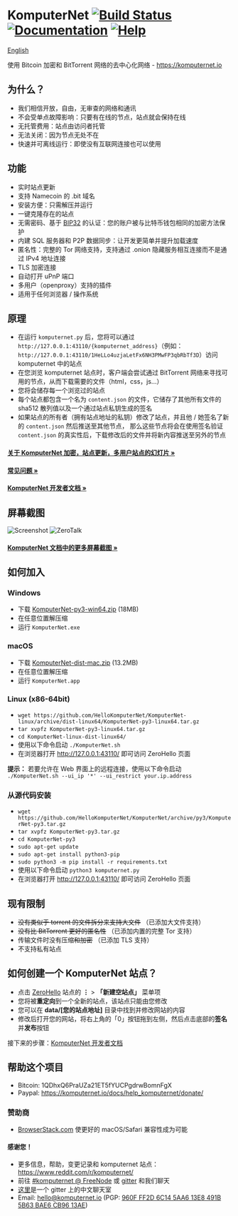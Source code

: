 # KomputerNet [![Build Status](https://travis-ci.org/HelloKomputerNet/KomputerNet.svg?branch=py3)](https://travis-ci.org/HelloKomputerNet/KomputerNet) [![Documentation](https://img.shields.io/badge/docs-faq-brightgreen.svg)](https://komputernet.io/docs/faq/) [![Help](https://img.shields.io/badge/keep_this_project_alive-donate-yellow.svg)](https://komputernet.io/docs/help_komputernet/donate/)

[English](./README.md)

使用 Bitcoin 加密和 BitTorrent 网络的去中心化网络 - https://komputernet.io


## 为什么？

* 我们相信开放，自由，无审查的网络和通讯
* 不会受单点故障影响：只要有在线的节点，站点就会保持在线
* 无托管费用：站点由访问者托管
* 无法关闭：因为节点无处不在
* 快速并可离线运行：即使没有互联网连接也可以使用


## 功能
 * 实时站点更新
 * 支持 Namecoin 的 .bit 域名
 * 安装方便：只需解压并运行
 * 一键克隆存在的站点
 * 无需密码、基于 [BIP32](https://github.com/bitcoin/bips/blob/master/bip-0032.mediawiki)
   的认证：您的账户被与比特币钱包相同的加密方法保护
 * 内建 SQL 服务器和 P2P 数据同步：让开发更简单并提升加载速度
 * 匿名性：完整的 Tor 网络支持，支持通过 .onion 隐藏服务相互连接而不是通过 IPv4 地址连接
 * TLS 加密连接
 * 自动打开 uPnP 端口
 * 多用户（openproxy）支持的插件
 * 适用于任何浏览器 / 操作系统


## 原理

* 在运行 `komputernet.py` 后，您将可以通过
  `http://127.0.0.1:43110/{komputernet_address}`（例如：
  `http://127.0.0.1:43110/1HeLLo4uzjaLetFx6NH3PMwFP3qbRbTf3D`）访问 komputernet 中的站点
* 在您浏览 komputernet 站点时，客户端会尝试通过 BitTorrent 网络来寻找可用的节点，从而下载需要的文件（html，css，js...）
* 您将会储存每一个浏览过的站点
* 每个站点都包含一个名为 `content.json` 的文件，它储存了其他所有文件的 sha512 散列值以及一个通过站点私钥生成的签名
* 如果站点的所有者（拥有站点地址的私钥）修改了站点，并且他 / 她签名了新的 `content.json` 然后推送至其他节点，
  那么这些节点将会在使用签名验证 `content.json` 的真实性后，下载修改后的文件并将新内容推送至另外的节点

####  [关于 KomputerNet 加密，站点更新，多用户站点的幻灯片 »](https://docs.google.com/presentation/d/1_2qK1IuOKJ51pgBvllZ9Yu7Au2l551t3XBgyTSvilew/pub?start=false&loop=false&delayms=3000)
####  [常见问题 »](https://komputernet.io/docs/faq/)

####  [KomputerNet 开发者文档 »](https://komputernet.io/docs/site_development/getting_started/)


## 屏幕截图

![Screenshot](https://i.imgur.com/H60OAHY.png)
![ZeroTalk](https://komputernet.io/docs/img/zerotalk.png)

#### [KomputerNet 文档中的更多屏幕截图 »](https://komputernet.io/docs/using_komputernet/sample_sites/)


## 如何加入

### Windows

 - 下载 [KomputerNet-py3-win64.zip](https://github.com/HelloKomputerNet/KomputerNet-win/archive/dist-win64/KomputerNet-py3-win64.zip) (18MB)
 - 在任意位置解压缩
 - 运行 `KomputerNet.exe`
 
### macOS

 - 下载 [KomputerNet-dist-mac.zip](https://github.com/HelloKomputerNet/KomputerNet-dist/archive/mac/KomputerNet-dist-mac.zip) (13.2MB)
 - 在任意位置解压缩
 - 运行 `KomputerNet.app`
 
### Linux (x86-64bit)

 - `wget https://github.com/HelloKomputerNet/KomputerNet-linux/archive/dist-linux64/KomputerNet-py3-linux64.tar.gz`
 - `tar xvpfz KomputerNet-py3-linux64.tar.gz`
 - `cd KomputerNet-linux-dist-linux64/`
 - 使用以下命令启动 `./KomputerNet.sh`
 - 在浏览器打开 http://127.0.0.1:43110/ 即可访问 ZeroHello 页面
 
 __提示：__ 若要允许在 Web 界面上的远程连接，使用以下命令启动 `./KomputerNet.sh --ui_ip '*' --ui_restrict your.ip.address`

### 从源代码安装

 - `wget https://github.com/HelloKomputerNet/KomputerNet/archive/py3/KomputerNet-py3.tar.gz`
 - `tar xvpfz KomputerNet-py3.tar.gz`
 - `cd KomputerNet-py3`
 - `sudo apt-get update`
 - `sudo apt-get install python3-pip`
 - `sudo python3 -m pip install -r requirements.txt`
 - 使用以下命令启动 `python3 komputernet.py`
 - 在浏览器打开 http://127.0.0.1:43110/ 即可访问 ZeroHello 页面

## 现有限制

* ~~没有类似于 torrent 的文件拆分来支持大文件~~ （已添加大文件支持）
* ~~没有比 BitTorrent 更好的匿名性~~ （已添加内置的完整 Tor 支持）
* 传输文件时没有压缩~~和加密~~ （已添加 TLS 支持）
* 不支持私有站点


## 如何创建一个 KomputerNet 站点？

 * 点击 [ZeroHello](http://127.0.0.1:43110/1HeLLo4uzjaLetFx6NH3PMwFP3qbRbTf3D) 站点的 **⋮** > **「新建空站点」** 菜单项
 * 您将被**重定向**到一个全新的站点，该站点只能由您修改
 * 您可以在 **data/[您的站点地址]** 目录中找到并修改网站的内容
 * 修改后打开您的网站，将右上角的「0」按钮拖到左侧，然后点击底部的**签名**并**发布**按钮

接下来的步骤：[KomputerNet 开发者文档](https://komputernet.io/docs/site_development/getting_started/)

## 帮助这个项目

- Bitcoin: 1QDhxQ6PraUZa21ET5fYUCPgdrwBomnFgX
- Paypal: https://komputernet.io/docs/help_komputernet/donate/

### 赞助商

* [BrowserStack.com](https://www.browserstack.com) 使更好的 macOS/Safari 兼容性成为可能

#### 感谢您！

* 更多信息，帮助，变更记录和 komputernet 站点：https://www.reddit.com/r/komputernet/
* 前往 [#komputernet @ FreeNode](https://kiwiirc.com/client/irc.freenode.net/komputernet) 或 [gitter](https://gitter.im/HelloKomputerNet/KomputerNet) 和我们聊天
* [这里](https://gitter.im/KomputerNet-zh/Lobby)是一个 gitter 上的中文聊天室
* Email: hello@komputernet.io (PGP: [960F FF2D 6C14 5AA6 13E8 491B 5B63 BAE6 CB96 13AE](https://komputernet.io/files/tamas@komputernet.io_pub.asc))
